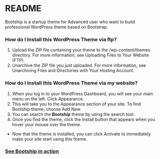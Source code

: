 # README #

Bootship is a startup theme for Advanced user who want to build professional WordPress theme based on Bootstrap.

### How do I Install this WordPress Theme via ftp? ###

1. Upload the ZIP file containing your theme to the /wp-content/themes directory. For more information, see Uploading Files to Your Website (FTP).
2. Unarchive the ZIP file you just uploaded. For more information, see Unarchiving Files and Directories with Your Hosting Account.

### How do I Install this WordPress Theme via my website? ###

1. When you log in to your WordPress Dashboard, you will see your main menu on the left. Click Appearance.
2. This will take you to the Appearance section of your site. To find Bootship theme, choose Add New.
3. You can search the **Bootship** theme by using the search tool.
4. Once you find the theme, click the Install button that appears when you hover your mouse over the theme.
* Now that the theme is installed, you can click Activate to immediately make your site start using this theme.

### [See Bootship in action](https://intside.com/themes/bootship/) ###